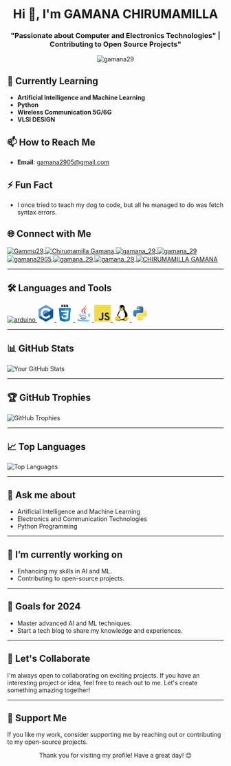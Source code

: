 <h1 align="center">Hi 👋, I'm GAMANA CHIRUMAMILLA</h1>
<h3 align="center">"Passionate about Computer and Electronics Technologies" | Contributing to Open Source Projects"</h3>

<p align="center">
  <img src="https://komarev.com/ghpvc/?username=gamana29&label=Profile%20views&color=0e75b6&style=flat" alt="gamana29" />
</p>

## 🌱 Currently Learning

- **Artificial Intelligence and Machine Learning**
- **Python**
- **Wireless Communication 5G/6G**
- **VLSI DESIGN**

## 📫 How to Reach Me

- **Email**: [gamana2905@gmail.com](mailto:gamana2905@gmail.com)

## ⚡ Fun Fact

- I once tried to teach my dog to code, but all he managed to do was fetch syntax errors.


## 🌐 Connect with Me

<p align="left">
  <a href="https://x.com/Gammu29" target="blank">
    <img align="center" src="https://raw.githubusercontent.com/rahuldkjain/github-profile-readme-generator/master/src/images/icons/Social/twitter.svg" alt="Gammu29" height="30" width="40" />
  </a>
  <a href="https://www.linkedin.com/in/chirumamillagamana/" target="blank">
    <img align="center" src="https://raw.githubusercontent.com/rahuldkjain/github-profile-readme-generator/master/src/images/icons/Social/linked-in-alt.svg" alt="Chirumamilla Gamana" height="30" width="40" />
  </a>
  <a href="https://www.instagram.com/gamana_29/" target="blank">
    <img align="center" src="https://raw.githubusercontent.com/rahuldkjain/github-profile-readme-generator/master/src/images/icons/Social/instagram.svg" alt="gamana_29" height="30" width="40" />
  </a>
  <a href="https://www.codechef.com/users/gamana_29" target="blank">
    <img align="center" src="https://cdn.jsdelivr.net/npm/simple-icons@3.1.0/icons/codechef.svg" alt="gamana_29" height="30" width="40" />
  </a>
  <a href="https://www.hackerrank.com/profile/gamana2905" target="blank">
    <img align="center" src="https://raw.githubusercontent.com/rahuldkjain/github-profile-readme-generator/master/src/images/icons/Social/hackerrank.svg" alt="gamana2905" height="30" width="40" />
  </a>
  <a href="https://codeforces.com/profile/gamana_29" target="blank">
    <img align="center" src="https://raw.githubusercontent.com/rahuldkjain/github-profile-readme-generator/master/src/images/icons/Social/codeforces.svg" alt="gamana_29" height="30" width="40" />
  </a>
  <a href="https://leetcode.com/u/gamana_29/" target="blank">
    <img align="center" src="https://raw.githubusercontent.com/rahuldkjain/github-profile-readme-generator/master/src/images/icons/Social/leet-code.svg" alt="gamana_29" height="30" width="40" />
  </a>
  <a href="https://www.hackerearth.com/@gamana2905" target="blank">
    <img align="center" src="https://raw.githubusercontent.com/rahuldkjain/github-profile-readme-generator/master/src/images/icons/Social/hackerearth.svg" alt="CHIRUMAMILLA GAMANA" height="30" width="40" />
  </a>
</p>

---

## 🛠️ Languages and Tools

<p align="left"> 
  <a href="https://www.arduino.cc/" target="_blank" rel="noreferrer"> 
    <img src="https://cdn.worldvectorlogo.com/logos/arduino-1.svg" alt="arduino" width="40" height="40"/> 
  </a> 
  <a href="https://www.cprogramming.com/" target="_blank" rel="noreferrer"> 
    <img src="https://raw.githubusercontent.com/devicons/devicon/master/icons/c/c-original.svg" alt="c" width="40" height="40"/> 
  </a> 
  <a href="https://www.w3schools.com/css/" target="_blank" rel="noreferrer"> 
    <img src="https://raw.githubusercontent.com/devicons/devicon/master/icons/css3/css3-original-wordmark.svg" alt="css3" width="40" height="40"/> 
  </a> 
  <a href="https://www.java.com" target="_blank" rel="noreferrer"> 
    <img src="https://raw.githubusercontent.com/devicons/devicon/master/icons/java/java-original.svg" alt="java" width="40" height="40"/> 
  </a> 
  <a href="https://developer.mozilla.org/en-US/docs/Web/JavaScript" target="_blank" rel="noreferrer"> 
    <img src="https://raw.githubusercontent.com/devicons/devicon/master/icons/javascript/javascript-original.svg" alt="javascript" width="40" height="40"/> 
  </a> 
  <a href="https://www.linux.org/" target="_blank" rel="noreferrer"> 
    <img src="https://raw.githubusercontent.com/devicons/devicon/master/icons/linux/linux-original.svg" alt="linux" width="40" height="40"/> 
  </a> 
  <a href="https://www.python.org" target="_blank" rel="noreferrer"> 
    <img src="https://raw.githubusercontent.com/devicons/devicon/master/icons/python/python-original.svg" alt="python" width="40" height="40"/> 
  </a> 
</p>

---

## 📊 GitHub Stats
![Your GitHub Stats](https://github-readme-stats.vercel.app/api?username=gamana29&show_icons=true&theme=radical)

---

## 🏆 GitHub Trophies
![GitHub Trophies](https://github-profile-trophy.vercel.app/?username=gamana29&theme=radical&no-bg=true&no-frame=true)

---

## 📈 Top Languages
![Top Languages](https://github-readme-stats.vercel.app/api/top-langs/?username=gamana29&layout=compact&theme=radical)

---

## 💬 Ask me about

- Artificial Intelligence and Machine Learning
- Electronics and Communication Technologies
- Python Programming

---

## 🔭 I’m currently working on

- Enhancing my skills in AI and ML.
- Contributing to open-source projects.
   
---

## 🎯 Goals for 2024

- Master advanced AI and ML techniques.
- Start a tech blog to share my knowledge and experiences.

---

## 💬 Let's Collaborate

I'm always open to collaborating on exciting projects. If you have an interesting project or idea, feel free to reach out to me. Let's create something amazing together!

---

## 💖 Support Me
If you like my work, consider supporting me by reaching out or contributing to my open-source projects.

<p align="center">Thank you for visiting my profile! Have a great day! 😊</p>
